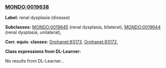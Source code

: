 
### [MONDO:0019638](http://purl.obolibrary.org/obo/MONDO_0019638)
**Label:** renal dysplasia (disease)

**Subclasses:** [MONDO:0019645](http://purl.obolibrary.org/obo/MONDO_0019645) (renal dysplasia, bilateral), [MONDO:0019644](http://purl.obolibrary.org/obo/MONDO_0019644) (renal dysplasia, unilateral), 

**Corr. equiv. classes:** [Orphanet:93173](http://www.orpha.net/ORDO/Orphanet_93173), [Orphanet:93172](http://www.orpha.net/ORDO/Orphanet_93172), 

**Class expressions from DL-Learner:**

No results from DL-Learner...



